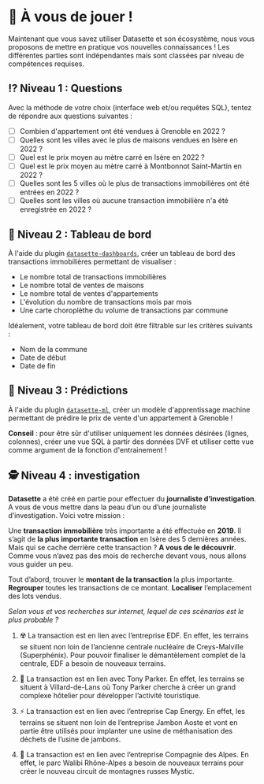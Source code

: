 # 🎲 À vous de jouer !

Maintenant que vous savez utiliser Datasette et son écosystème, nous vous proposons de mettre en pratique vos nouvelles connaissances ! Les différentes parties sont indépendantes mais sont classées par niveau de compétences requises.

## ⁉️ Niveau 1 : Questions

Avec la méthode de votre choix (interface web et/ou requêtes SQL), tentez de répondre aux questions suivantes :

- [ ] Combien d'appartement ont été vendues à Grenoble en 2022 ?
- [ ] Quelles sont les villes avec le plus de maisons vendues en Isère en 2022 ?
- [ ] Quel est le prix moyen au mètre carré en Isère en 2022 ?
- [ ] Quel est le prix moyen au mètre carré à Montbonnot Saint-Martin en 2022 ?
- [ ] Quelles sont les 5 villes où le plus de transactions immobilières ont été entrées en 2022 ?
- [ ] Quelles sont les villes où aucune transaction immobilière n'a été enregistrée en 2022 ?

## 🎨 Niveau 2 : Tableau de bord

À l'aide du plugin [`datasette-dashboards`](https://datasette.io/plugins/datasette-dashboards), créer un tableau de bord des transactions immobilières permettant de visualiser :

- Le nombre total de transactions immobilières
- Le nombre total de ventes de maisons
- Le nombre total de ventes d'appartements
- L'évolution du nombre de transactions mois par mois
- Une carte choroplèthe du volume de transactions par commune

Idéalement, votre tableau de bord doit être filtrable sur les critères suivants :

- Nom de la commune
- Date de début
- Date de fin

## 🔮 Niveau 3 : Prédictions

À l'aide du plugin [`datasette-ml`](https://github.com/rclement/datasette-ml), créer un modèle d'apprentissage machine permettant de prédire le prix de vente d'un appartement à Grenoble !

**Conseil** : pour être sûr d'utiliser uniquement les données désirées (lignes, colonnes), créer une vue SQL à partir des données DVF et utiliser cette vue comme argument de la fonction d'entrainement !

## 🕵️ Niveau 4 : investigation

**Datasette** a été créé en partie pour effectuer du **journaliste d’investigation**. A vous de vous mettre dans la peau d’un ou d’une journaliste d’investigation. Voici votre mission :

Une **transaction immobilière** très importante a été effectuée en **2019**. Il s’agit de **la plus importante transaction** en Isère des 5 dernières années. Mais qui se cache derrière cette transaction ? **A vous de le découvrir**. Comme vous n’avez pas des mois de recherche devant vous, nous allons vous guider un peu.

Tout d’abord, trouver le **montant de la transaction** la plus importante. **Regrouper** toutes les transactions de ce montant. **Localiser** l’emplacement des lots vendus.

*Selon vous et vos recherches sur internet, lequel de ces scénarios est le plus probable ?*

1. ☢️ La transaction est en lien avec l’entreprise EDF. En effet, les terrains se situent non loin de l’ancienne centrale nucléaire de Creys-Malville (Superphénix). Pour pouvoir finaliser le démantèlement complet de la centrale, EDF a besoin de nouveaux terrains.

2. 🏀 La transaction est en lien avec Tony Parker. En effet, les terrains se situent à Villard-de-Lans où Tony Parker cherche à créer un grand complexe hôtelier pour développer l’activité touristique.

3. ⚡ La transaction est en lien avec l’entreprise Cap Energy. En effet, les terrains se situent non loin de l’entreprise Jambon Aoste et vont en partie être utilisés pour implanter une usine de méthanisation des déchets de l’usine de jambons.

4. 🎢 La transaction est en lien avec l’entreprise Compagnie des Alpes. En effet, le parc Walibi Rhône-Alpes a besoin de nouveaux terrains pour créer le nouveau circuit de montagnes russes Mystic.
